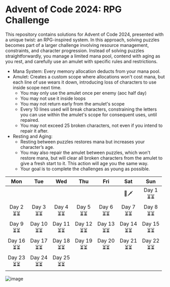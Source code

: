 # Advent of Code 2024: RPG Challenge
This repository contains solutions for Advent of Code 2024, presented with a unique twist: an RPG-inspired system. 
In this approach, solving puzzles becomes part of a larger challenge involving resource management, constraints, and character progression.
Instead of solving puzzles straightforwardly, you manage a limited mana pool, contend with aging as you rest, and carefully use an amulet with specific rules and restrictions.

- Mana System: Every memory allocation deducts from your mana pool.
- Amulet: Creates a custom scope where allocations won't cost mana, but each line of use wears it down, introducing loss of characters to use inside scope next time.
  - You may only use the amulet once per enemy (aoc half day)
  - You may not use it inside loops
  - You may not return early from the amulet's scope
  - Every 10 lines used will break characters, constraining the letters you can use within the amulet's scope for consequent uses, until repaired.
  - You may not exceed 25 broken characters, not even if you intend to repair it after.
- Resting and Aging:
  - Resting between puzzles restores mana but increases your character’s age.
  - You may also repair the amulet between puzzles, which won't restore mana, but will clear all broken characters from the amulet to give a fresh start to it. This action will age you the same way.
  - Your goal is to complete the challenges as young as possible.

| Mon | Tue | Wed | Thu | Fri | Sat | Sun |
|:---:|:---:|:---:|:---:|:---:|:---:|:---:|
|  |   |   |   |  | 👤🗡️ | Day 1 <br> ⏳⏳  |
| Day 2 <br> ⏳⏳ | Day 3 <br> ⏳⏳  | Day 4 <br> ⏳⏳  | Day 5 <br> ⏳⏳  | Day 6 <br> ⏳⏳  | Day 7 <br> ⏳⏳  | Day 8 <br> ⏳⏳  |
| Day 9 <br> ⏳⏳ | Day 10 <br> ⏳⏳  | Day 11 <br> ⏳⏳  | Day 12 <br> ⏳⏳  | Day 13 <br> ⏳⏳  | Day 14 <br> ⏳⏳  | Day 15 <br> ⏳⏳  |
| Day 16 <br> ⏳⏳ | Day 17 <br> ⏳⏳  | Day 18 <br> ⏳⏳  | Day 19 <br> ⏳⏳  | Day 20 <br> ⏳⏳  | Day 21 <br> ⏳⏳  | Day 22 <br> ⏳⏳  |
| Day 23 <br> ⏳⏳ |  Day 24 <br> ⏳⏳  |   Day 25 <br> ⏳⏳ |   |   |

![image](https://github.com/user-attachments/assets/bfe27f61-d2e6-4a98-a386-34c8ee8ed178)


